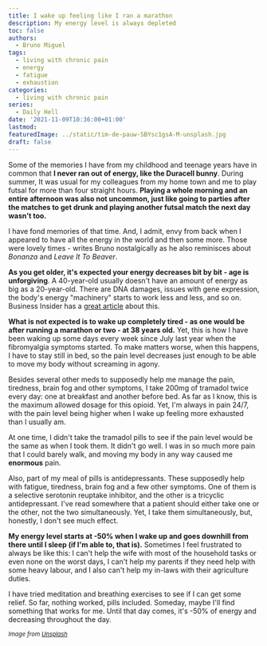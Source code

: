 ```yaml
---
title: I wake up feeling like I ran a marathon
description: My energy level is always depleted
toc: false
authors:
  - Bruno Miguel
tags:
  - living with chronic pain
  - energy
  - fatigue
  - exhaustion
categories:
  - living with chronic pain
series:
  - Daily Hell
date: '2021-11-09T10:36:00+01:00'
lastmod:
featuredImage: ../static/tim-de-pauw-SBYsc1gsA-M-unsplash.jpg
draft: false
---
```


Some of the memories I have from my childhood and teenage years have in common that **I never ran out of energy, like the Duracell bunny**. During summer, It was usual for my colleagues from my home town and me to play futsal for more than four straight hours. **Playing a whole morning and an entire afternoon was also not uncommon, just like going to parties after the matches to get drunk and playing another futsal match the next day wasn't too.**

I have fond memories of that time. And, I admit, envy from back when I appeared to have all the energy in the world and then some more. Those were lovely times - writes Bruno nostalgically as he also reminisces about *Bonanza* and *Leave It To Beaver*.

**As you get older, it's expected your energy decreases bit by bit - age is unforgiving**. A 40-year-old usually doesn't have an amount of energy as big as a 20-year-old. There are DNA damages, issues with gene expression, the body's energy "machinery" starts to work less and less, and so on. Business Insider has a [great article](https://www.businessinsider.com/biology-of-aging-why-bodies-get-old-2018-8) about this.

**What is not expected is to wake up completely tired - as one would be after running a marathon or two - at 38 years old.** Yet, this is how I have been waking up some days every week since July last year when the fibromyalgia symptoms started. To make matters worse, when this happens, I have to stay still in bed, so the pain level decreases just enough to be able to move my body without screaming in agony.

Besides several other meds to supposedly help me manage the pain, tiredness, brain fog and other symptoms, I take 200mg of tramadol twice every day: one at breakfast and another before bed. As far as I know, this is the maximum allowed dosage for this opioid. Yet, I'm always in pain 24/7, with the pain level being higher when I wake up feeling more exhausted than I usually am.

At one time, I didn't take the tramadol pills to see if the pain level would be the same as when I took them. It didn't go well. I was in so much more pain that I could barely walk, and moving my body in any way caused me **enormous** pain.

Also, part of my meal of pills is antidepressants. These supposedly help with fatigue, tiredness, brain fog and a few other symptoms. One of them is a selective serotonin reuptake inhibitor, and the other is a tricyclic antidepressant. I've read somewhere that a patient should either take one or the other, not the two simultaneously. Yet, I take them simultaneously, but, honestly, I don't see much effect.

**My energy level starts at -50% when I wake up and goes downhill from there until I sleep (if I'm able to, that is).** Sometimes I feel frustrated to always be like this: I can't help the wife with most of the household tasks or even none on the worst days, I can't help my parents if they need help with some heavy labour, and I also can't help my in-laws with their agriculture duties.

I have tried meditation and breathing exercises to see if I can get some relief. So far, nothing worked, pills included. Someday, maybe I'll find something that works for me. Until that day comes, it's -50% of energy and decreasing throughout the day.

<small>_Image from [Unsplash](https://unsplash.com/photos/SBYsc1gsA-M)_</small>
